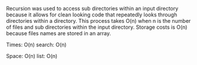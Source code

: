 Recursion was used to access sub directories within an input directory because it 
allows for clean looking code that repeatedly looks through directories within a 
directory. This process takes O(n) when n is the number of files and sub directories within the
input directory. Storage costs is O(n) because files names are stored in an array.

Times: O(n)
    search: O(n)

Space: O(n)
    list: O(n)